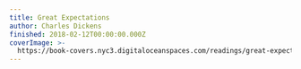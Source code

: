 ```yaml
---
title: Great Expectations
author: Charles Dickens
finished: 2018-02-12T00:00:00.000Z
coverImage: >-
  https://book-covers.nyc3.digitaloceanspaces.com/readings/great-expectations-01.jpg
---
```

